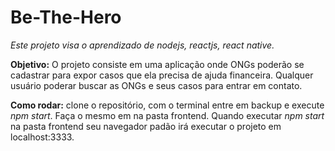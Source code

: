 # Be-The-Hero

*Este projeto visa o aprendizado de nodejs, reactjs, react native.*

**Objetivo:** O projeto consiste em uma aplicação onde ONGs poderão se cadastrar para expor casos que ela precisa de ajuda financeira. Qualquer usuário poderar buscar as ONGs e seus casos para entrar em contato.

**Como rodar:** clone o repositório, com o terminal entre em backup e execute *npm start*. Faça o mesmo em na pasta frontend. Quando executar *npm start* na pasta frontend seu navegador padão irá executar o projeto em localhost:3333.
